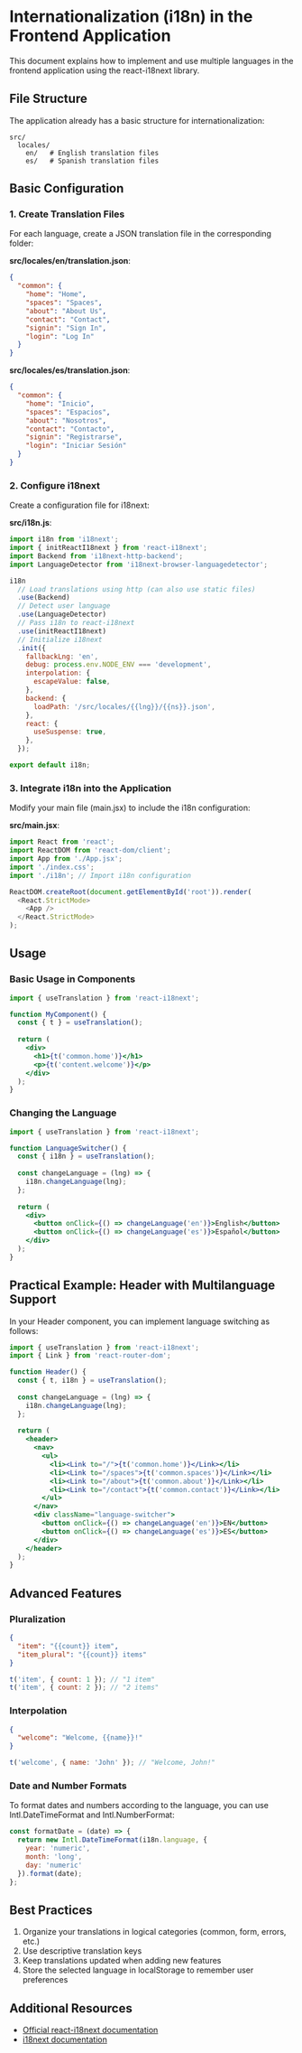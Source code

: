 # Internationalization (i18n) in the Frontend Application

This document explains how to implement and use multiple languages in the frontend application using the react-i18next library.

## File Structure

The application already has a basic structure for internationalization:

```
src/
  locales/
    en/   # English translation files
    es/   # Spanish translation files
```

## Basic Configuration

### 1. Create Translation Files

For each language, create a JSON translation file in the corresponding folder:

**src/locales/en/translation.json**:
```json
{
  "common": {
    "home": "Home",
    "spaces": "Spaces",
    "about": "About Us",
    "contact": "Contact",
    "signin": "Sign In",
    "login": "Log In"
  }
}
```

**src/locales/es/translation.json**:
```json
{
  "common": {
    "home": "Inicio",
    "spaces": "Espacios",
    "about": "Nosotros",
    "contact": "Contacto",
    "signin": "Registrarse",
    "login": "Iniciar Sesión"
  }
}
```

### 2. Configure i18next

Create a configuration file for i18next:

**src/i18n.js**:
```javascript
import i18n from 'i18next';
import { initReactI18next } from 'react-i18next';
import Backend from 'i18next-http-backend';
import LanguageDetector from 'i18next-browser-languagedetector';

i18n
  // Load translations using http (can also use static files)
  .use(Backend)
  // Detect user language
  .use(LanguageDetector)
  // Pass i18n to react-i18next
  .use(initReactI18next)
  // Initialize i18next
  .init({
    fallbackLng: 'en',
    debug: process.env.NODE_ENV === 'development',
    interpolation: {
      escapeValue: false, 
    },
    backend: {
      loadPath: '/src/locales/{{lng}}/{{ns}}.json',
    },
    react: {
      useSuspense: true,
    },
  });

export default i18n;
```

### 3. Integrate i18n into the Application

Modify your main file (main.jsx) to include the i18n configuration:

**src/main.jsx**:
```javascript
import React from 'react';
import ReactDOM from 'react-dom/client';
import App from './App.jsx';
import './index.css';
import './i18n'; // Import i18n configuration

ReactDOM.createRoot(document.getElementById('root')).render(
  <React.StrictMode>
    <App />
  </React.StrictMode>
);
```

## Usage

### Basic Usage in Components

```jsx
import { useTranslation } from 'react-i18next';

function MyComponent() {
  const { t } = useTranslation();
  
  return (
    <div>
      <h1>{t('common.home')}</h1>
      <p>{t('content.welcome')}</p>
    </div>
  );
}
```

### Changing the Language

```jsx
import { useTranslation } from 'react-i18next';

function LanguageSwitcher() {
  const { i18n } = useTranslation();
  
  const changeLanguage = (lng) => {
    i18n.changeLanguage(lng);
  };
  
  return (
    <div>
      <button onClick={() => changeLanguage('en')}>English</button>
      <button onClick={() => changeLanguage('es')}>Español</button>
    </div>
  );
}
```

## Practical Example: Header with Multilanguage Support

In your Header component, you can implement language switching as follows:

```jsx
import { useTranslation } from 'react-i18next';
import { Link } from 'react-router-dom';

function Header() {
  const { t, i18n } = useTranslation();
  
  const changeLanguage = (lng) => {
    i18n.changeLanguage(lng);
  };
  
  return (
    <header>
      <nav>
        <ul>
          <li><Link to="/">{t('common.home')}</Link></li>
          <li><Link to="/spaces">{t('common.spaces')}</Link></li>
          <li><Link to="/about">{t('common.about')}</Link></li>
          <li><Link to="/contact">{t('common.contact')}</Link></li>
        </ul>
      </nav>
      <div className="language-switcher">
        <button onClick={() => changeLanguage('en')}>EN</button>
        <button onClick={() => changeLanguage('es')}>ES</button>
      </div>
    </header>
  );
}
```

## Advanced Features

### Pluralization

```json
{
  "item": "{{count}} item",
  "item_plural": "{{count}} items"
}
```

```jsx
t('item', { count: 1 }); // "1 item"
t('item', { count: 2 }); // "2 items"
```

### Interpolation

```json
{
  "welcome": "Welcome, {{name}}!"
}
```

```jsx
t('welcome', { name: 'John' }); // "Welcome, John!"
```

### Date and Number Formats

To format dates and numbers according to the language, you can use Intl.DateTimeFormat and Intl.NumberFormat:

```jsx
const formatDate = (date) => {
  return new Intl.DateTimeFormat(i18n.language, {
    year: 'numeric',
    month: 'long',
    day: 'numeric'
  }).format(date);
};
```

## Best Practices

1. Organize your translations in logical categories (common, form, errors, etc.)
2. Use descriptive translation keys
3. Keep translations updated when adding new features
4. Store the selected language in localStorage to remember user preferences

## Additional Resources

- [Official react-i18next documentation](https://react.i18next.com/)
- [i18next documentation](https://www.i18next.com/)

